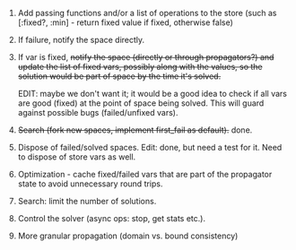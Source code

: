 1. Add passing functions and/or a list of operations to the store
 (such as [:fixed?, :min] - return fixed value if fixed, otherwise false)
2. If failure, notify the space directly.
3. If var is fixed, ~~notify the space (directly or through propagators?) and update the list of fixed vars,
    possibly along with the values, so the solution would be part of space by the time it's solved.~~
   
    EDIT: maybe we don't want it; it would be a good idea to check if all vars are good (fixed) at the point of space being solved. This will guard against possible bugs (failed/unfixed vars).
5. ~~Search (fork new spaces, implement first_fail as default).~~ done. 
6. Dispose of failed/solved spaces. Edit: done, but need a test for it. Need to dispose of store vars as well.
7. Optimization - cache fixed/failed vars that are part of the propagator state to avoid unnecessary round trips.
8. Search: limit the number of solutions.
9. Control the solver (async ops: stop, get stats etc.).
10. More granular propagation (domain vs. bound consistency) 
